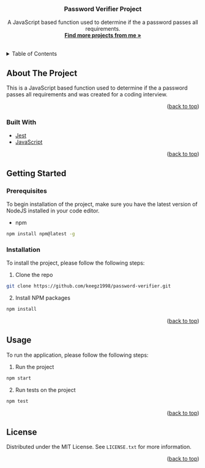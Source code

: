 <div id="top"></div>
<!-- PROJECT LOGO -->
<br />
<div align="center">
    <h3 align="center">Password Verifier Project</h3>
    <p align="center">
        A JavaScript based function used to determine if the a password passes all requirements.
        <br />
        <a href="https://github.com/keegz1998"><strong>Find more projects from me »</strong></a>
        <br />
        <br />
</div>

<!-- TABLE OF CONTENTS -->
<details>
    <summary>Table of Contents</summary>
    <ol>
        <li>
            <a href="#about-the-project">About The Project</a>
            <ul>
                <li><a href="#built-with">Built With</a></li>
            </ul>
        </li>
        <li>
            <a href="#getting-started">Getting Started</a>
            <ul>
                <li><a href="#prerequisites">Prerequisites</a></li>
                <li><a href="#installation">Installation</a></li>
            </ul>
        </li>
        <li><a href="#usage">Usage</a></li>
        <li><a href="#license">License</a></li>
    </ol>
</details>

<!-- ABOUT THE PROJECT -->
## About The Project



This is a JavaScript based function used to determine if the a password passes all requirements and was created for a
coding interview.

<p align="right">(<a href="#top">back to top</a>)</p>

### Built With




* [Jest](https://www.w3.org/Style/CSS/Overview.en.html)
* [JavaScript](https://www.javascript.com/)


<p align="right">(<a href="#top">back to top</a>)</p>
<!-- GETTING STARTED -->

## Getting Started

### Prerequisites

To begin installation of the project, make sure you have the latest version of NodeJS installed in your code editor.
* npm
```sh
npm install npm@latest -g
```

### Installation

To install the project, please follow the following steps:

1. Clone the repo
```sh
git clone https://github.com/keegz1998/password-verifier.git
```
2. Install NPM packages
```sh
npm install
```

<p align="right">(<a href="#top">back to top</a>)</p>
<!-- USAGE EXAMPLES -->

## Usage

To run the application, please follow the following steps:
1. Run the project
```sh
npm start
```
2. Run tests on the project
```sh
npm test
```

<p align="right">(<a href="#top">back to top</a>)</p>

<!-- LICENSE -->

## License

Distributed under the MIT License. See `LICENSE.txt` for more information.

<p align="right">(<a href="#top">back to top</a>)</p>
